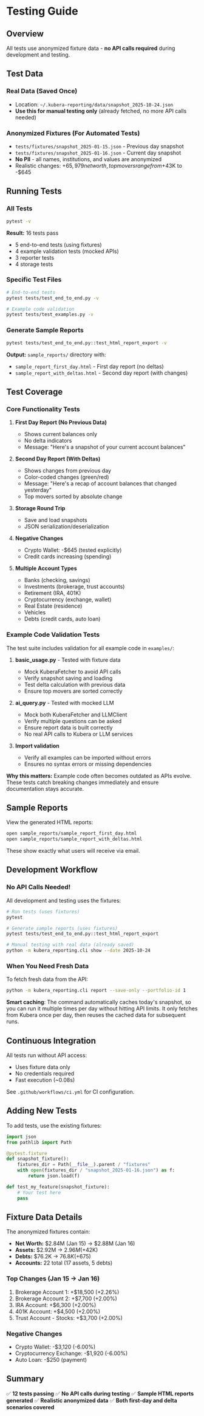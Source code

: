 # Testing Guide

## Overview

All tests use anonymized fixture data - **no API calls required** during development and testing.

## Test Data

### Real Data (Saved Once)
- Location: `~/.kubera-reporting/data/snapshot_2025-10-24.json`
- **Use this for manual testing only** (already fetched, no more API calls needed)

### Anonymized Fixtures (For Automated Tests)
- `tests/fixtures/snapshot_2025-01-15.json` - Previous day snapshot
- `tests/fixtures/snapshot_2025-01-16.json` - Current day snapshot
- **No PII** - all names, institutions, and values are anonymized
- Realistic changes: +$65,979 net worth, top movers range from +$43K to -$645

## Running Tests

### All Tests
```bash
pytest -v
```

**Result:** 16 tests pass
- 5 end-to-end tests (using fixtures)
- 4 example validation tests (mocked APIs)
- 3 reporter tests
- 4 storage tests

### Specific Test Files
```bash
# End-to-end tests
pytest tests/test_end_to_end.py -v

# Example code validation
pytest tests/test_examples.py -v
```

### Generate Sample Reports
```bash
pytest tests/test_end_to_end.py::test_html_report_export -v
```

**Output:** `sample_reports/` directory with:
- `sample_report_first_day.html` - First day report (no deltas)
- `sample_report_with_deltas.html` - Second day report (with changes)

## Test Coverage

### Core Functionality Tests

1. **First Day Report (No Previous Data)**
   - Shows current balances only
   - No delta indicators
   - Message: "Here's a snapshot of your current account balances"

2. **Second Day Report (With Deltas)**
   - Shows changes from previous day
   - Color-coded changes (green/red)
   - Message: "Here's a recap of account balances that changed yesterday"
   - Top movers sorted by absolute change

3. **Storage Round Trip**
   - Save and load snapshots
   - JSON serialization/deserialization

4. **Negative Changes**
   - Crypto Wallet: -$645 (tested explicitly)
   - Credit cards increasing (spending)

5. **Multiple Account Types**
   - Banks (checking, savings)
   - Investments (brokerage, trust accounts)
   - Retirement (IRA, 401K)
   - Cryptocurrency (exchange, wallet)
   - Real Estate (residence)
   - Vehicles
   - Debts (credit cards, auto loan)

### Example Code Validation Tests

The test suite includes validation for all example code in `examples/`:

1. **basic_usage.py** - Tested with fixture data
   - Mock KuberaFetcher to avoid API calls
   - Verify snapshot saving and loading
   - Test delta calculation with previous data
   - Ensure top movers are sorted correctly

2. **ai_query.py** - Tested with mocked LLM
   - Mock both KuberaFetcher and LLMClient
   - Verify multiple questions can be asked
   - Ensure report data is built correctly
   - No real API calls to Kubera or LLM services

3. **Import validation**
   - Verify all examples can be imported without errors
   - Ensures no syntax errors or missing dependencies

**Why this matters:** Example code often becomes outdated as APIs evolve. These tests catch breaking changes immediately and ensure documentation stays accurate.

## Sample Reports

View the generated HTML reports:

```bash
open sample_reports/sample_report_first_day.html
open sample_reports/sample_report_with_deltas.html
```

These show exactly what users will receive via email.

## Development Workflow

### No API Calls Needed!

All development and testing uses the fixtures:

```bash
# Run tests (uses fixtures)
pytest

# Generate sample reports (uses fixtures)
pytest tests/test_end_to_end.py::test_html_report_export

# Manual testing with real data (already saved)
python -m kubera_reporting.cli show --date 2025-10-24
```

### When You Need Fresh Data

To fetch fresh data from the API:

```bash
python -m kubera_reporting.cli report --save-only --portfolio-id 1
```

**Smart caching**: The command automatically caches today's snapshot, so you can run it multiple times per day without hitting API limits. It only fetches from Kubera once per day, then reuses the cached data for subsequent runs.

## Continuous Integration

All tests run without API access:
- Uses fixture data only
- No credentials required
- Fast execution (~0.08s)

See `.github/workflows/ci.yml` for CI configuration.

## Adding New Tests

To add tests, use the existing fixtures:

```python
import json
from pathlib import Path

@pytest.fixture
def snapshot_fixture():
    fixtures_dir = Path(__file__).parent / "fixtures"
    with open(fixtures_dir / "snapshot_2025-01-16.json") as f:
        return json.load(f)

def test_my_feature(snapshot_fixture):
    # Your test here
    pass
```

## Fixture Data Details

The anonymized fixtures contain:
- **Net Worth:** $2.84M (Jan 15) → $2.88M (Jan 16)
- **Assets:** $2.92M → $2.96M (+$42K)
- **Debts:** $76.2K → $76.8K (+$675)
- **Accounts:** 22 total (17 assets, 5 debts)

### Top Changes (Jan 15 → Jan 16)
1. Brokerage Account 1: +$18,500 (+2.26%)
2. Brokerage Account 2: +$7,700 (+2.00%)
3. IRA Account: +$6,300 (+2.00%)
4. 401K Account: +$4,500 (+2.00%)
5. Trust Account - Stocks: +$3,700 (+2.00%)

### Negative Changes
- Crypto Wallet: -$3,120 (-6.00%)
- Cryptocurrency Exchange: -$1,920 (-6.00%)
- Auto Loan: -$250 (payment)

## Summary

✅ **12 tests passing**
✅ **No API calls during testing**
✅ **Sample HTML reports generated**
✅ **Realistic anonymized data**
✅ **Both first-day and delta scenarios covered**
